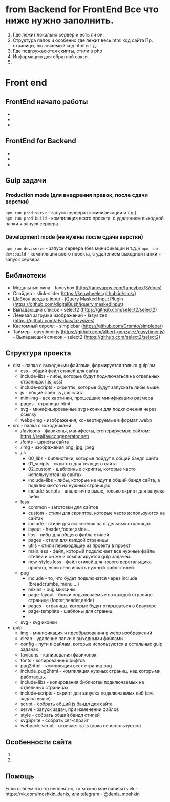 # from Backend for FrontEnd Все что ниже нужно заполнить.

1. Где лежит локально сервер и есть ли он.
2. Структура папок и особенно где лежит весь html код сайта Пр. страницы, включаемый код html и т.д.
3. Где подгружаеются скипты, стили в php
4. Информацию для обратной связи.
5. 
 
# Front end

## FrontEnd начало работы
- 
- 
- 

## FrontEnd for Backend
- 
- 
- 

## Gulp задачи
### Production mode (для внедрения правок, после сдачи верстки)
``npm run prod:serve`` - запуск сервера (c минификации и т.д.). <br>
``npm run prod:build`` - компиляция всего проекта, с удалением выходной папки + запуск сервера. <br>

### Development mode (не нужны после сдачи верстки)
``npm run dev:serve`` - запуск сервера (без минификации и т.д.)/
``npm run dev:build`` - компиляция всего проекта, с удалением выходной папки + запуск сервера 

## Библиотеки
   - Модальные окна - fancybox (http://fancyapps.com/fancybox/3/docs)
   - Слайдер - slick-slider (https://kenwheeler.github.io/slick/)
   - Шаблон ввода в input - jQuery Masked Input Plugin (https://github.com/digitalBush/jquery.maskedinput)
   - Выпадающий список - select2 (https://github.com/select2/select2)
   - Ленивая загрузки изображений - lazysizes (https://github.com/aFarkas/lazysizes)
   - Кастомный скролл - simplebar (https://github.com/Grsmto/simplebar)
   - Таймер - easytimer.js (https://github.com/albert-gonzalez/easytimer.js)   
	- Выпадающий список - select2 (https://github.com/select2/select2)
   
## Cтруктура проекта
- dist - папка с выходными файлами, формируется только gulp'ом
    - css - общий файл стилей для сайта
    - include-libs - либы, которые будут подключаться на отдельных страницах (.js,.css)
    - include-scripts - скрипты, которые будут запускать либы выше
    - js - общий файл .js для сайта
    - min-img - все картинки, прошедшие минификацию размера
    - pages - страницы html
    - svg - минифицированные svg иконки для подключения через ссылку
    - webp-img - изображения, конвертируемые в формат .webp
- src - папка с исходниками
    - /favicons - фавиконы, манифесты, сгенерируемые сайтом: https://realfavicongenerator.net/
    - /fonts - шрифты сайта
    - /img - изображения png, jpg, jpeg
    - /js
        - 00_libs - библиотеки, которые пойдут в общий бандл сайта
        - 01_scripts - скрипты для текущего сайта
        - 02_custom - шаблонные скрипты, которые часто используются на сайтах
        - include-libs - либы, которые не идут в общий бандл сайта, а подключаются на нужных страницах
        - include-scripts - аналогично выше, только скрипт для запуска либы
    - less
        - common - заготовки для сайтов
        - custom - стили для скриптов, которые часто используются на сайтах
        - include - стили для включения на отдельных страницах
        - layout - header,footer,aside...
        - libs - либы для общего файла стилей
        - pages - стили для каждой страницы
        - utils - стили переходящие из проекта в проект
        - main.less - файл, который подключает все нужные файлы стилей и он же и компилируется gulp задачей.
        - new-styles.less - файл стилей для нового верстальщика проекта, если лень искать нужный файл стилей.
    - pug
        - include - то, что будет подключатся через include (breadcrumbs, menu ...)
        - mixins - pug миксины
        - page-layout - блоки подключаемые на каждой странице странице (footer,header,aside)
        - pages - страницы, которые будут открываться в браузере
        - page-template - шаблоны для страниц
        - 
    - svg - svg иконки
- gulp
    - img - минификация и преобразования в webp изображений
    - clean - удаление папки с выходными файлами
    - config - пути к файлам, которые используются в остальных gulp задачах
    - favicons - копирования фавиконок
    - fonts - копирование шрифтов
    - pug2html - компиляция всех страниц pug    
    - include_pug2html - компиляция нужных страниц, над которыми работаешь.
    - include-libs - копирования библиотек подключаемых на отдельных страницах
    - include-scripts - скрипт для запуска подключаемых либ (см. задача выше)
    - script - собрать общий js бандл для сайта
    - serve - запуск задач, при изменении файлов
    - style - собрать общий бандл стилей
    - svgSprite - собрать свг-спрайт
    - webpack-script - отвечает за js (пока не используется)

## Особенности сайта
1. 
2.     

## Помощь
Если совсем что-то непонятно, то можно мне написать vk - https://vk.com/moshkin_denis, или telegram - @denis_moshkin

